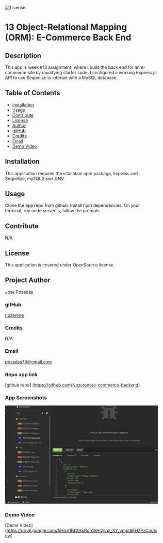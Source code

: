 ![License](https://img.shields.io/badge/license-OpenSource-blue)

# 13 Object-Relational Mapping (ORM): E-Commerce Back End

   ## Description
   This app is week #13 assignment, where I build the back end for an e-commerce site by modifying starter code. I configured a working Express.js API to use Sequelize to interact with a MySQL database.

   ## Table of Contents
   * [Installation](#installation)
   * [Usage](#usage)
   * [Contribute](#contribute)
   * [License](#license)
   * [Author](#author)
   * [gitHub](#github)
   * [Credits](#credits)
   * [Email](#email)
   * [Demo Video](#demo)
   
   
  ## Installation 
  This application requires the intallation npm package, Express and Sequelize, mySQL2 and .ENV

  ## Usage 
  Clone the app repo from github. Install npm dependencies. On your terminal, run node server.js, follow the prompts.

  ## Contribute 
  N/A
  ## License 
  This application is covered under OpenSource license.

  ## Project Author 
  Jose Posadas 

   ### gitHub 
   [nozerone](https://github.com/nozerone)

   ### Credits 
   N/A 

   ### Email 
   posadas79@gmail.com

   ### Repo app link
   [github repo] (https://github.com/Nozerone/e-commerce-backend)

   ### App Screenshots
  ![Alt text](<Assets/Screenshot 2023-10-22 at 8.35.06 PM.png>)
  
   ### Demo Video
   [Demo Video] (https://drive.google.com/file/d/1BC0kkRdrdSHl2snz_XY_ympt8EH7PaCm/view)
